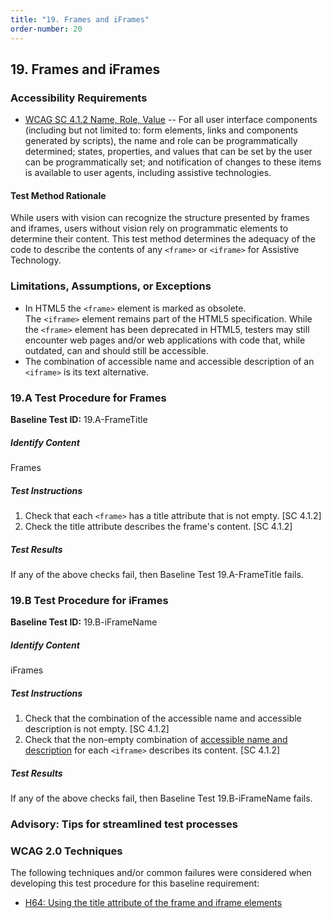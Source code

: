 ```yaml
---
title: "19. Frames and iFrames"
order-number: 20
---
```

## 19. Frames and iFrames

### Accessibility Requirements

-   [WCAG SC 4.1.2 Name, Role, Value](https://www.w3.org/WAI/WCAG22/Understanding/name-role-value) -- For all user interface components (including but not limited to: form elements, links and components generated by scripts), the name and role can be programmatically determined; states, properties, and values that can be set by the user can be programmatically set; and notification of changes to these items is available to user agents, including assistive technologies.

#### Test Method Rationale
While users with vision can recognize the structure presented by frames and iframes, users without vision rely on programmatic elements to determine their content. This test method determines the adequacy of the code to describe the contents of any `<frame>` or `<iframe>` for Assistive Technology.

### Limitations, Assumptions, or Exceptions

-   In HTML5 the `<frame>` element is marked as obsolete. The `<iframe>` element remains part of the HTML5 specification. While the `<frame>` element has been deprecated in HTML5, testers may still encounter web pages and/or web applications with code that, while outdated, can and should still be accessible.
-   The combination of accessible name and accessible description of an `<iframe>` is its text alternative.

### 19.A Test Procedure for Frames

**Baseline Test ID:** 19.A-FrameTitle

##### Identify Content
<p id="19aIC">Frames</p>

##### Test Instructions
<ol id="19aTI">
    <li id="19aTI-1">Check that each <code>&lt;frame&gt;</code> has a title attribute that is not empty. [SC 4.1.2]</li>
    <li id="19aTI-1">Check the title attribute describes the frame's content. [SC 4.1.2]</li>
</ol>

##### Test Results
<p id="19ATR">If any of the above checks fail, then Baseline Test 19.A-FrameTitle fails.</p>

### 19.B Test Procedure for iFrames

**Baseline Test ID:** 19.B-iFrameName

##### Identify Content
<p id="19bIC">iFrames</p>

##### Test Instructions
<ol id="19bTI">
    <li id="19bTI-1">Check that the combination of the accessible name and accessible description is not empty. [SC 4.1.2]</li>
    <li id="19bTI-2">Check that the non-empty combination of <a href="https://www.w3.org/TR/html-aam-1.0/#iframe-element-accessible-name-computation" target="_blank" rel="noopener">accessible name and description</a> for each <code>&lt;iframe&gt;</code> describes its content. [SC 4.1.2]</li>
</ol>

##### Test Results
<p id="19BTR">If any of the above checks fail, then Baseline Test 19.B-iFrameName fails.</p>

### Advisory: Tips for streamlined test processes

### WCAG 2.0 Techniques

The following techniques and/or common failures were considered when developing this test procedure for this baseline requirement:

-   [H64: Using the title attribute of the frame and iframe elements](https://www.w3.org/WAI/WCAG22/Techniques/html/H64)
